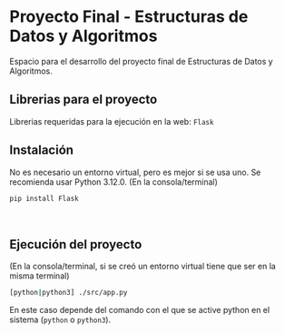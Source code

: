 # Proyecto Final - Estructuras de Datos y Algoritmos

Espacio para el desarrollo del proyecto final de Estructuras de Datos y Algoritmos.

## Librerias para el proyecto
Librerias requeridas para la ejecución en la web:
`Flask`

## Instalación

No es necesario un entorno virtual, pero es mejor si se usa uno. Se recomienda usar Python 3.12.0.
(En la consola/terminal)

```sh
pip install Flask
```

<br/>

## Ejecución del proyecto

(En la consola/terminal, si se creó un entorno virtual tiene que ser en la misma terminal)

```sh
[python|python3] ./src/app.py
```
En este caso depende del comando con el que se active python en el sistema (`python` o  `python3`).
